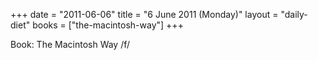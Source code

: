 +++
date = "2011-06-06"
title = "6 June 2011 (Monday)"
layout = "daily-diet"
books = ["the-macintosh-way"]
+++


Book: The Macintosh Way /f/
